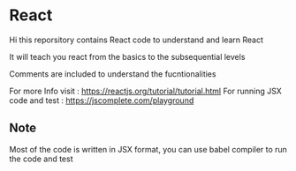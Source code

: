 # React

Hi this reporsitory contains React code to understand and learn React

It will teach you react from the basics to the subsequential levels

Comments are included to understand the fucntionalities


For more Info visit : https://reactjs.org/tutorial/tutorial.html
For running JSX code and test : https://jscomplete.com/playground


Note
----
Most of the code is written in JSX format, you can use babel compiler to run the code and test